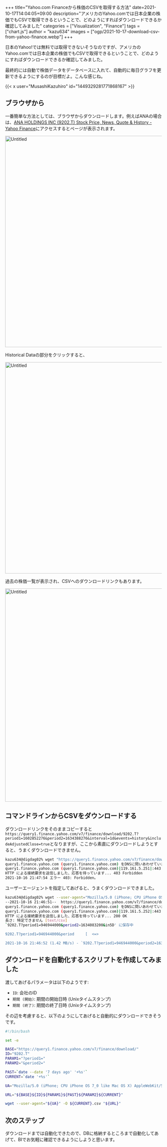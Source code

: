 +++
title="Yahoo.com Financeから株価のCSVを取得する方法"
date=2021-10-17T14:04:05+09:00
description="アメリカのYahoo.comでは日本企業の株価でもCSVで取得できるということで、どのようにすればダウンロードできるか確認してみました"
categories = ["Visualization", "Finance"]
tags = ["chart.js"]
author = "kazu634"
images = ["ogp/2021-10-17-download-csv-from-yahoo-finance.webp"]
+++

日本のYahoo!では無料では取得できないそうなのですが、アメリカのYahoo.comでは日本企業の株価でもCSVで取得できるということで、どのようにすればダウンロードできるか確認してみました。

最終的には自動で株価データをデータベースに入れて、自動的に毎日グラフを更新できるようにするのが目標だよ。こんな感じね。

{{< x user="MusashiKazuhiro" id="1449329281771868167" >}}

## ブラウザから
一番簡単な方法としては、ブラウザからダウンロードします。例えばANAの場合は、[ANA HOLDINGS INC (9202.T) Stock Price, News, Quote & History - Yahoo Finance](https://finance.yahoo.com/quote/9202.T?p=9202.T&.tsrc=fin-srch)にアクセスするとページが表示されます。

<a data-flickr-embed="true" href="https://www.flickr.com/photos/42332031@N02/51597962326/" title="Untitled"><img src="https://live.staticflickr.com/65535/51597962326_66909d2652_b.jpg" width="1024" height="680" alt="Untitled"></a><script async src="//embedr.flickr.com/assets/client-code.js" charset="utf-8"></script>

Historical Dataの部分をクリックすると、

<a data-flickr-embed="true" href="https://www.flickr.com/photos/42332031@N02/51598620109/in/photostream/" title="Untitled"><img src="https://live.staticflickr.com/65535/51598620109_2d8099570f_b.jpg" width="1024" height="680" alt="Untitled"></a><script async src="//embedr.flickr.com/assets/client-code.js" charset="utf-8"></script>

過去の株価一覧が表示され、CSVへのダウンロードリンクもあります。

<a data-flickr-embed="true" href="https://www.flickr.com/photos/42332031@N02/51598620114/in/photostream/" title="Untitled"><img src="https://live.staticflickr.com/65535/51598620114_04ea49674c_b.jpg" width="1024" height="686" alt="Untitled"></a><script async src="//embedr.flickr.com/assets/client-code.js" charset="utf-8"></script>

## コマンドラインからCSVをダウンロードする
ダウンロードリンクをそのままコピーすると`https://query1.finance.yahoo.com/v7/finance/download/9202.T?period1=1602852276&period2=1634388276&interval=1d&events=history&includeAdjustedClose=true`となりますが、ここから素直にダウンロードしようとすると、うまくダウンロードできません。

```bash
kazu634@digdag02% wget "https://query1.finance.yahoo.com/v7/finance/download/9202.T?period1=946944000&period2=1634083200&interval=1d&events=history&includeAdjustedClose=true"                                                                                --2021-10-16 21:47:53--  https://query1.finance.yahoo.com/v7/finance/download/9202.T?period1=946944000&period2=1634083200&interval=1d&events=history&includeAdjustedClose=true
query1.finance.yahoo.com (query1.finance.yahoo.com) をDNSに問いあわせています... 119.161.5.251, 119.161.5.252, 2406:6e00:108:fe06::2000, ...
query1.finance.yahoo.com (query1.finance.yahoo.com)|119.161.5.251|:443 に接続しています... 接続しました。
HTTP による接続要求を送信しました、応答を待っています... 403 Forbidden
2021-10-16 21:47:54 エラー 403: Forbidden。
```

ユーザーエージェントを指定してあげると、うまくダウンロードできました。

```bash
kazu634@digdag02% wget --user-agent="Mozilla/5.0 (iPhone; CPU iPhone OS 7_0 like Mac OS X) AppleWebKit/537.51.1 (KHTML, like Gecko) Version/7.0 Mobile/11A465 Safari/9537.53" "https://query1.finance.yahoo.com/v7/finance/download/9202.T?period1=946944000&period2=1634083200&in5D"
--2021-10-16 21:46:51--  https://query1.finance.yahoo.com/v7/finance/download/9202.T?period1=946944000&period2=1634083200&in5D
query1.finance.yahoo.com (query1.finance.yahoo.com) をDNSに問いあわせています... 119.161.5.252, 119.161.5.251, 2406:2000:a4:9fe::, ...
query1.finance.yahoo.com (query1.finance.yahoo.com)|119.161.5.252|:443 に接続しています... 接続しました。
HTTP による接続要求を送信しました、応答を待っています... 200 OK
長さ: 特定できません [text/csv]
`9202.T?period1=946944000&period2=1634083200&in5D' に保存中

9202.T?period1=946944000&period     [  <=>                                                  ] 417.10K  1.42MB/s    in 0.3s

2021-10-16 21:46:52 (1.42 MB/s) - `9202.T?period1=946944000&period2=1634083200&in5D' へ保存終了 [427112]
```

## ダウンロードを自動化するスクリプトを作成してみました
渡してあげるパラメータは以下のようです:
- `ID`: 会社のID
- `期間 (開始)`:  期間の開始日時 (Unixタイムスタンプ)
- `期間 (終了)`:  期間の終了日時 (Unixタイムスタンプ)

その辺を考慮すると、以下のようにしてあげると自動的にダウンロードできそうです。

```bash
#!/bin/bash

set -e

BASE="https://query1.finance.yahoo.com/v7/finance/download/"
ID="9202.T"
PARAM1="?period1="
PARAM2="&period2="

PAST=`date --date '7 days ago' '+%s'`
CURRENT=`date '+%s'`

UA="Mozilla/5.0 (iPhone; CPU iPhone OS 7_0 like Mac OS X) AppleWebKit/537.51.1 (KHTML,  like Gecko) Version/7.0 Mobile/11A465 Safari/9537.53"

URL="${BASE}${ID}${PARAM1}${PAST}${PARAM2}${CURRENT}"

wget --user-agent="${UA}" -O ${CURRENT}.csv "${URL}"
```

## 次のステップ
ダウンロードまでは自動化できたので、DBに格納するところまで自動化してあげて、BIでお気軽に確認できるようにしようと思います。
